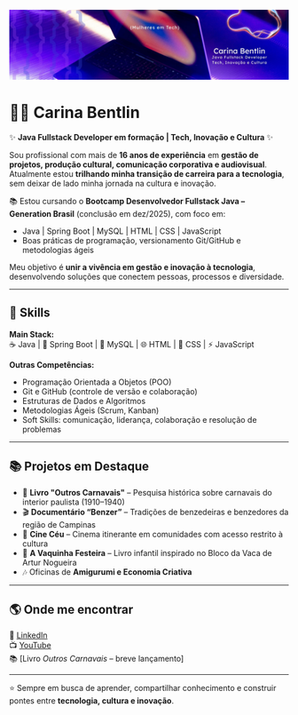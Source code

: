 <p align="center">
  <img src="https://github.com/carinabentlin/carinabentlin/blob/main/banner.jpg" alt="Banner Carina Bentlin" />
</p>

# 👩‍💻 Carina Bentlin  

✨ **Java Fullstack Developer em formação | Tech, Inovação e Cultura** ✨  

Sou profissional com mais de **16 anos de experiência** em **gestão de projetos, produção cultural, comunicação corporativa e audiovisual**.  
Atualmente estou **trilhando minha transição de carreira para a tecnologia**, sem deixar de lado minha jornada na cultura e inovação.  

📚 Estou cursando o **Bootcamp Desenvolvedor Fullstack Java – Generation Brasil** (conclusão em dez/2025), com foco em:  
- Java | Spring Boot | MySQL | HTML | CSS | JavaScript  
- Boas práticas de programação, versionamento Git/GitHub e metodologias ágeis  

Meu objetivo é **unir a vivência em gestão e inovação à tecnologia**, desenvolvendo soluções que conectem pessoas, processos e diversidade.  

---

## 🚀 Skills

**Main Stack:**  
☕ Java | 🌱 Spring Boot | 🐬 MySQL | 🌐 HTML | 🎨 CSS | ⚡ JavaScript  

**Outras Competências:**  
- Programação Orientada a Objetos (POO)  
- Git e GitHub (controle de versão e colaboração)  
- Estruturas de Dados e Algoritmos  
- Metodologias Ágeis (Scrum, Kanban)  
- Soft Skills: comunicação, liderança, colaboração e resolução de problemas  

---

## 📚 Projetos em Destaque

- 📖 **Livro "Outros Carnavais"** – Pesquisa histórica sobre carnavais do interior paulista (1910–1940)  
- 🎬 **Documentário “Benzer”** – Tradições de benzedeiras e benzedores da região de Campinas  
- 🎥 **Cine Céu** – Cinema itinerante em comunidades com acesso restrito à cultura  
- 📕 **A Vaquinha Festeira** – Livro infantil inspirado no Bloco da Vaca de Artur Nogueira  
- 🎶 Oficinas de **Amigurumi e Economia Criativa**  

---

## 🌎 Onde me encontrar  

🔗 [LinkedIn](https://www.linkedin.com/in/carina-bentlin)  
📺 [YouTube](https://www.youtube.com/@carinabentlin)  
📚 [Livro *Outros Carnavais* – breve lançamento]  

---

⭐ Sempre em busca de aprender, compartilhar conhecimento e construir pontes entre **tecnologia, cultura e inovação**.  
